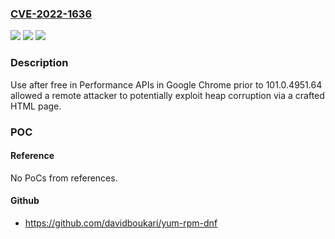 ### [CVE-2022-1636](https://cve.mitre.org/cgi-bin/cvename.cgi?name=CVE-2022-1636)
![](https://img.shields.io/static/v1?label=Product&message=Chrome&color=blue)
![](https://img.shields.io/static/v1?label=Version&message=%3C%20101.0.4951.64%20&color=brighgreen)
![](https://img.shields.io/static/v1?label=Vulnerability&message=Use%20after%20free&color=brighgreen)

### Description

Use after free in Performance APIs in Google Chrome prior to 101.0.4951.64 allowed a remote attacker to potentially exploit heap corruption via a crafted HTML page.

### POC

#### Reference
No PoCs from references.

#### Github
- https://github.com/davidboukari/yum-rpm-dnf

